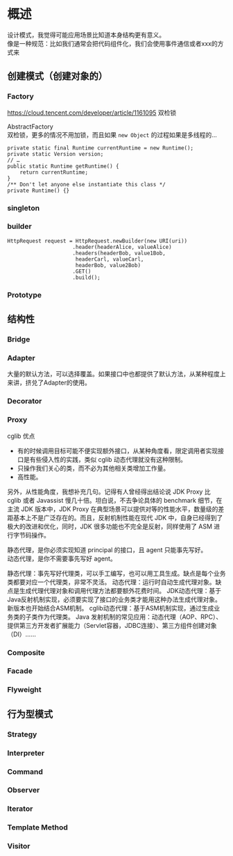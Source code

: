 # 概述

设计模式，我觉得可能应用场景比知道本身结构更有意义。  
像是一种规范：比如我们通常会把代码组件化，我们会使用事件通信或者xxx的方式来

## 创建模式（创建对象的）

###  Factory  

https://cloud.tencent.com/developer/article/1161095 双检锁

AbstractFactory  
双检锁，更多的情况不用加锁，而且如果 `new Object` 的过程如果是多线程的...

```{}
private static final Runtime currentRuntime = new Runtime();
private static Version version;
// …
public static Runtime getRuntime() {
	return currentRuntime;
}
/** Don't let anyone else instantiate this class */
private Runtime() {}
```

### singleton  

### builder  

```{}
HttpRequest request = HttpRequest.newBuilder(new URI(uri))
                     .header(headerAlice, valueAlice)
                     .headers(headerBob, value1Bob,
                      headerCarl, valueCarl,
                      headerBob, value2Bob)
                     .GET()
                     .build();
```

### Prototype

## 结构性

### Bridge

### Adapter

大量的默认方法，可以选择覆盖。如果接口中也都提供了默认方法，从某种程度上来讲，挤兑了Adapter的使用。  

### Decorator

### Proxy

cglib 优点

- 有的时候调用目标可能不便实现额外接口，从某种角度看，限定调用者实现接口是有些侵入性的实践，类似 cglib 动态代理就没有这种限制。
- 只操作我们关心的类，而不必为其他相关类增加工作量。
- 高性能。

另外，从性能角度，我想补充几句。记得有人曾经得出结论说 JDK Proxy 比 cglib 或者 Javassist 慢几十倍。坦白说，不去争论具体的 benchmark 细节，在主流 JDK 版本中，JDK Proxy 在典型场景可以提供对等的性能水平，数量级的差距基本上不是广泛存在的。而且，反射机制性能在现代 JDK 中，自身已经得到了极大的改进和优化，同时，JDK 很多功能也不完全是反射，同样使用了 ASM 进行字节码操作。

静态代理，是你必须实现知道 principal 的接口，且 agent 只能事先写好。  
动态代理，是你不需要事先写好 agent。 

静态代理：事先写好代理类，可以手工编写，也可以用工具生成。缺点是每个业务类都要对应一个代理类，非常不灵活。
动态代理：运行时自动生成代理对象。缺点是生成代理代理对象和调用代理方法都要额外花费时间。
JDK动态代理：基于Java反射机制实现，必须要实现了接口的业务类才能用这种办法生成代理对象。新版本也开始结合ASM机制。
cglib动态代理：基于ASM机制实现，通过生成业务类的子类作为代理类。
Java 发射机制的常见应用：动态代理（AOP、RPC）、提供第三方开发者扩展能力（Servlet容器，JDBC连接）、第三方组件创建对象（DI）……

### Composite

### Facade

### Flyweight

## 行为型模式  

### Strategy

### Interpreter

### Command

### Observer

### Iterator

### Template Method

### Visitor